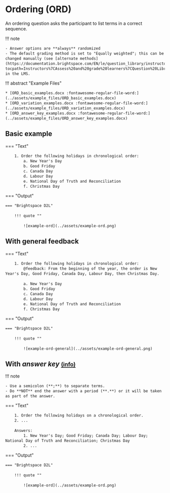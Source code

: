 # Ordering (ORD)

An ordering question asks the participant to list terms in a correct sequence.

!!! note

    - Answer options are **always** randomized
    - The default grading method is set to "Equally weighted"; this can be changed manually (see [alternate methods](https://documentation.brightspace.com/EN/le/question_library/instructor/creating_questions.htm?tocpath=Instructors%7CAssess%20and%20grade%20learners%7CQuestion%20Library%7C_____1)) in the LMS.


!!! abstract "Example Files"
    
    * [ORD_basic_examples.docx :fontawesome-regular-file-word:](../assets/example_files/ORD_basic_examples.docx)
    * [ORD_variation_examples.docx :fontawesome-regular-file-word:](../assets/example_files/ORD_variation_examples.docx)
    * [ORD_answer_key_examples.docx :fontawesome-regular-file-word:](../assets/example_files/ORD_answer_key_examples.docx)


## Basic example

=== "Text"

        1. Order the following holidays in chronological order:
            a. New Year's Day
            b. Good Friday
            c. Canada Day
            d. Labour Day
            e. National Day of Truth and Reconciliation
            f. Christmas Day

=== "Output"

    === "Brightspace D2L"

        !!! quote ""

            ![example-ord](../assets/example-ord.png)
<!-- 
    === "Canvas"

        !!! quote ""

            Coming Soon.

    === "Moodle"

        !!! quote ""

            Coming Soon. -->

## With general feedback

=== "Text"

        1. Order the following holidays in chronological order:
            @feedback: From the beginning of the year, the order is New Year's Day, Good Friday, Canada Day, Labour Day, then Christmas Day.

            a. New Year's Day
            b. Good Friday
            c. Canada Day
            d. Labour Day
            e. National Day of Truth and Reconciliation
            f. Christmas Day

=== "Output"

    === "Brightspace D2L"

        !!! quote ""

            ![example-ord-general](../assets/example-ord-general.png)
<!-- 
    === "Canvas"

        !!! quote ""

            Coming Soon.

    === "Moodle"

        !!! quote ""

            Coming Soon. -->

<!-- markdownlint-disable MD033 -->
## With *answer key* [<small markdown>(info)</small>](../additional-info/end-answer-key.md)

!!! note

    - Use a semicolon (**;**) to separate terms.
    - Do **NOT** end the answer with a period (**.**) or it will be taken as part of the answer.

=== "Text"

        1. Order the following holidays on a chronological order.
        2. ...

        Answers:
            1. New Year's Day; Good Friday; Canada Day; Labour Day; National Day of Truth and Reconciliation; Christmas Day
            2. ...

=== "Output"

    === "Brightspace D2L"

        !!! quote ""

            ![example-ord](../assets/example-ord.png)
<!-- 
    === "Canvas"

        !!! quote ""

            Coming Soon.

    === "Moodle"

        !!! quote ""

            Coming Soon. -->
